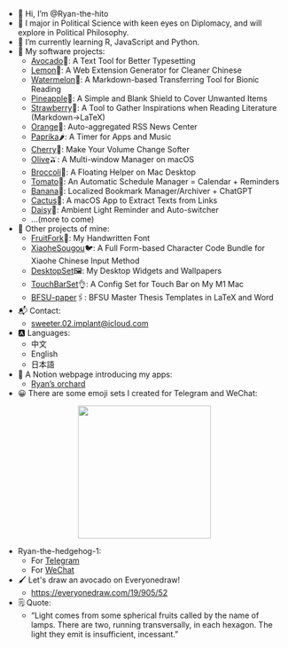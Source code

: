 - 👋 Hi, I’m @Ryan-the-hito
- 👀 I major in Political Science with keen eyes on Diplomacy, and will explore in Political Philosophy.
- 🌱 I’m currently learning R, JavaScript and Python.
- 📂 My software projects:
  -  [Avocado](https://github.com/Ryan-the-hito/Avocado)🥑: A Text Tool for Better Typesetting
  -  [Lemon](https://github.com/Ryan-the-hito/Lemon)🍋: A Web Extension Generator for Cleaner Chinese
  -  [Watermelon](https://github.com/Ryan-the-hito/Watermelon)🍉: A Markdown-based Transferring Tool for Bionic Reading
  -  [Pineapple](https://github.com/Ryan-the-hito/Pineapple)🍍: A Simple and Blank Shield to Cover Unwanted Items
  -  [Strawberry](https://github.com/Ryan-the-hito/Strawberry)🍓: A Tool to Gather Inspirations when Reading Literature (Markdown→LaTeX)
  -  [Orange](https://github.com/Ryan-the-hito/Orange)🍊: Auto-aggregated RSS News Center
  -  [Paprika](https://github.com/Ryan-the-hito/Paprika)🌶️: A Timer for Apps and Music
  -  [Cherry](https://github.com/Ryan-the-hito/Cherry)🍒: Make Your Volume Change Softer
  -  [Olive](https://github.com/Ryan-the-hito/Olive)🫒: A Multi-window Manager on macOS
  -  [Broccoli](https://github.com/Ryan-the-hito/Broccoli)🥦: A Floating Helper on Mac Desktop
  -  [Tomato](https://github.com/Ryan-the-hito/Tomato)🍅: An Automatic Schedule Manager = Calendar + Reminders
  -  [Banana](https://github.com/Ryan-the-hito/Banana)🍌: Localized Bookmark Manager/Archiver + ChatGPT
  -  [Cactus](https://github.com/Ryan-the-hito/Cactus)🌵: A macOS App to Extract Texts from Links
  -  [Daisy](https://github.com/Ryan-the-hito/Daisy)🌼: Ambient Light Reminder and Auto-switcher
  -  ...(more to come)
- 📂 Other projects of mine:
  - [FruitFork](https://github.com/Ryan-the-hito/FruitFork)🍴: My Handwritten Font
  - [XiaoheSougou](https://github.com/Ryan-the-hito/XiaoheSougou)🐦: A Full Form-based Character Code Bundle for Xiaohe Chinese Input Method
  - [DesktopSet](https://github.com/Ryan-the-hito/DesktopSet)🖼️: My Desktop Widgets and Wallpapers
  - [TouchBarSet](https://github.com/Ryan-the-hito/TouchBarSet)👌: A Config Set for Touch Bar on My M1 Mac
  - [BFSU-paper](https://github.com/Ryan-the-hito/BFSU-paper)🖇️: BFSU Master Thesis Templates in LaTeX and Word
- 📬 Contact: 
  - sweeter.02.implant@icloud.com
- 🅰️ Languages:
  - 中文
  - English
  - 日本語
- 🔖 A Notion webpage introducing my apps:
  - [Ryan’s orchard](https://sun-feeling-4b6.notion.site/Ryan-69ee627c6f24468785450e61288f2c71?pvs=4)
- 😀 There are some emoji sets I created for Telegram and WeChat:

<p align="center">
  <img src="https://i.imgur.com/8XQdNd8.png" width=240 />
</p>

  - Ryan-the-hedgehog-1:
    - For [Telegram](https://t.me/addstickers/Ryanthehedgehog)
    - For [WeChat](https://w.url.cn/s/AOXk2fa)
- 🖌️ Let's draw an avocado on Everyonedraw!
  - https://everyonedraw.com/19/905/52
- 🗒 Quote:
  - “Light comes from some spherical fruits called by the name of lamps. There are two, running transversally, in each hexagon. The light they emit is insufficient, incessant.” 

<!---
Ryan-the-hito/Ryan-the-hito is a ✨ special ✨ repository because its `README.md` (this file) appears on your GitHub profile.
You can click the Preview link to take a look at your changes.
--->
